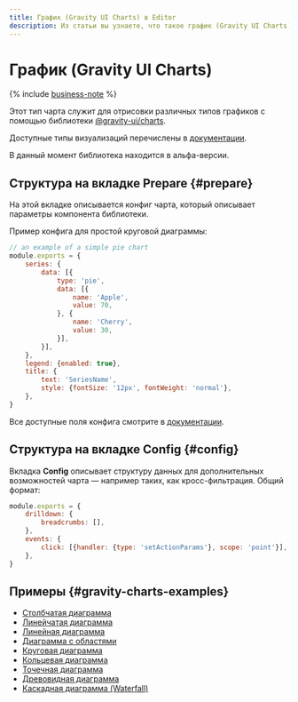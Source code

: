 ```yaml
---
title: График (Gravity UI Charts) в Editor
description: Из статьи вы узнаете, что такое график (Gravity UI Charts) в Editor.
---
```


# График (Gravity UI Charts)


{% include [business-note](../../../../_includes/datalens/datalens-functionality-available-business-note.md) %}


Этот тип чарта служит для отрисовки различных типов графиков с помощью библиотеки [@gravity-ui/charts](https://github.com/gravity-ui/charts).

Доступные типы визуализаций перечислены в [документации](https://gravity-ui.github.io/charts/pages/overview.html).

В данный момент библиотека находится в альфа-версии.


## Структура на вкладке Prepare {#prepare}

На этой вкладке описывается конфиг чарта, который описывает параметры компонента библиотеки.

Пример конфига для простой круговой диаграммы:

```js
// an example of a simple pie chart
module.exports = {
    series: {
        data: [{
		    type: 'pie', 
            data: [{
        	    name: 'Apple',
        	    value: 70,
    		}, {
        	    name: 'Cherry',
        	    value: 30,
    	    }],
        }],
    },
    legend: {enabled: true},
    title: {
        text: 'SeriesName',
        style: {fontSize: '12px', fontWeight: 'normal'},
    },
}
```

Все доступные поля конфига смотрите в [документации](https://gravity-ui.github.io/charts/pages/api/Configuration/interfaces/ChartData.html).

## Структура на вкладке Config {#config}

Вкладка **Config** описывает структуру данных для дополнительных возможностей чарта — например таких, как кросс-фильтрация. Общий формат:

```js
module.exports = {
    drilldown: {
        breadcrumbs: [],
    },
    events: {
        click: [{handler: {type: 'setActionParams'}, scope: 'point'}],
    },
}
```

## Примеры {#gravity-charts-examples}

* [Столбчатая диаграмма](https://datalens.yandex/nvkfwnekf9xy9?tab=Gy9#Столбчатая%20диаграмма)
* [Линейчатая диаграмма](https://datalens.yandex/nvkfwnekf9xy9?tab=Gy9#Линейчатая%20диаграмма)
* [Линейная диаграмма](https://datalens.yandex/nvkfwnekf9xy9?tab=Gy9#Линейная%20диаграмма)
* [Диаграмма с областями](https://datalens.yandex/nvkfwnekf9xy9?tab=Gy9#Диаграмма%20с%20областями)
* [Круговая диаграмма](https://datalens.yandex/nvkfwnekf9xy9?tab=Gy9#Круговая%20диаграмма)
* [Кольцевая диаграмма](https://datalens.yandex/nvkfwnekf9xy9?tab=Gy9#Кольцевая%20диаграмма)
* [Точечная диаграмма](https://datalens.yandex/nvkfwnekf9xy9?tab=Gy9#Точечная%20диаграмма)
* [Древовидная диаграмма](https://datalens.yandex/nvkfwnekf9xy9?tab=Gy9#Древовидная%20диаграмма)
* [Каскадная диаграмма (Waterfall)](https://datalens.yandex/nvkfwnekf9xy9?tab=Gy9#Каскадная%20диаграмма%20(Waterfall))